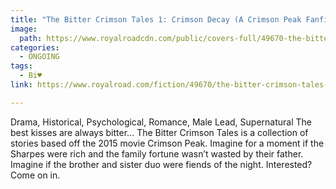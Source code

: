 ```yaml
---
title: "The Bitter Crimson Tales 1: Crimson Decay (A Crimson Peak Fanfiction) by Diseased Fanfics"
image:
  path: https://www.royalroadcdn.com/public/covers-full/49670-the-bitter-crimson-tales-1-crimson-decay-a-crimson.jpg
categories:
  - ONGOING
tags:
  - Bi♥
link: https://www.royalroad.com/fiction/49670/the-bitter-crimson-tales-1-crimson-decay-a-crimson

---
```

Drama, Historical, Psychological, Romance, Male Lead, Supernatural
The best kisses are always bitter...
The Bitter Crimson Tales is a collection of stories based off the 2015 movie Crimson Peak. Imagine for a moment if the Sharpes were rich and the family fortune wasn’t wasted by their father. Imagine if the brother and sister duo were fiends of the night. Interested? Come on in.

